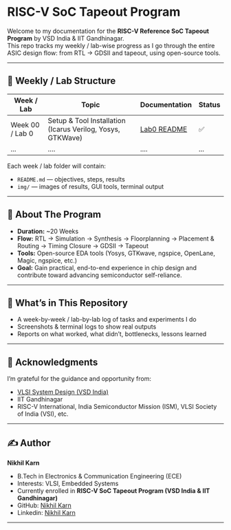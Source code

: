 # RISC-V SoC Tapeout Program 

Welcome to my documentation for the **RISC-V Reference SoC Tapeout Program** by VSD India & IIT Gandhinagar.  
This repo tracks my weekly / lab-wise progress as I go through the entire ASIC design flow: from RTL → GDSII and tapeout, using open-source tools.

---

## 📆 Weekly / Lab Structure

| Week / Lab | Topic | Documentation | Status |
|------------|-------|---------------|--------|
| Week 00 / Lab 0 | Setup & Tool Installation (Icarus Verilog, Yosys, GTKWave) | [Lab0 README](week-00/README.md) | ✅ |
|... | ....| .... | ...|

Each week / lab folder will contain:

- `README.md` — objectives, steps, results  
- `img/` — images of results, GUI tools, terminal output  

---

## 🔧 About The Program

- **Duration:** ~20 Weeks  
- **Flow:** RTL → Simulation → Synthesis → Floorplanning → Placement & Routing → Timing Closure → GDSII → Tapeout  
- **Tools:** Open-source EDA tools (Yosys, GTKwave, ngspice, OpenLane, Magic, ngspice, etc.)
- **Goal:** Gain practical, end-to-end experience in chip design and contribute toward advancing semiconductor self-reliance.

---

## 🧭 What’s in This Repository

- A week-by-week / lab-by-lab log of tasks and experiments I do  
- Screenshots & terminal logs to show real outputs  
- Reports on what worked, what didn’t, bottlenecks, lessons learned  




---

## 🙏 Acknowledgments

I’m grateful for the guidance and opportunity from:  
- [VLSI System Design (VSD India)](https://vsdiat.vlsisystemdesign.com/)
- IIT Gandhinagar  
- RISC-V International, India Semiconductor Mission (ISM), VLSI Society of India (VSI), etc.

---



## ✍️ Author


**Nikhil Karn**
- B.Tech in Electronics & Communication Engineering (ECE)
- Interests: VLSI, Embedded Systems
- Currently enrolled in **RISC-V SoC Tapeout Program (VSD India & IIT Gandhinagar)**
- GitHub: [Nikhil Karn](https://github.com/nikhilkrn)
- Linkedin: [Nikhil Karn](https://linkedin.com/in/nikhil-karn)
---
